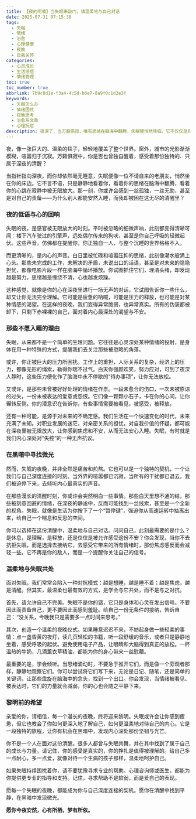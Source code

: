 ```yaml
---
title: 【夜的呢喃】当失眠来敲门，请温柔地与自己对话
date: 2025-07-31 07:15:38
tags:
  - 失眠
  - 情绪
  - 治愈
  - 心理健康
  - 夜晚
  - 自我关怀
categories:
  - 心灵成长
  - 生活感悟
  - 情绪管理
toc: true
toc_number: true
abbrlink: 7b9c8d1e-f3a4-4c5d-b6e7-8a9f0c1d2e3f
keywords:
  - 失眠怎么办
  - 情绪困扰
  - 夜晚思考
  - 治愈系文章
  - 心理抚慰
description: 夜深了，当万籁俱寂，唯有思绪在脑海中翻腾，失眠便悄然降临。它不仅仅是身体的疲惫，更是心灵深处的回响。这篇文章将带你温柔地探索失眠背后的情绪，学会与这份不安共处，在漫漫长夜中找到属于自己的微光与慰藉。
---
```


夜，像一张巨大的、温柔的毯子，轻轻地覆盖了整个世界。窗外，城市的光影渐渐模糊，喧嚣归于沉寂。万籁俱寂中，你是否也曾独自醒着，感受着那份独特的、只属于深夜的清醒？

当指针指向深夜，而你却依然毫无睡意，失眠便像一位不请自来的老朋友，悄然坐在你的床边。它不言不语，只是静静地看着你，看着你的思绪在脑海中翻腾，看着你的心跳在寂静中被无限放大。那一刻，你或许会感到一丝孤独，一丝无助，甚至是对自己的责备——为什么别人都能安然入睡，而我却被困在这无尽的清醒里？

### 夜的低语与心的回响

失眠的夜，是感官被无限放大的时刻。平时被忽略的细微声响，此刻都变得清晰可闻：楼下汽车驶过的引擎声，远处偶尔传来的狗吠，甚至是你自己呼吸的轻微起伏。这些声音，仿佛都在提醒你，你正独自一人，与整个沉睡的世界格格不入。

而更清晰的，是内心的声音。白日里被忙碌和喧嚣压抑的思绪，此刻像潮水般涌上心头。那些未完成的工作，未解决的矛盾，未说出口的话语，甚至是对未来的隐隐担忧，都像电影片段一样在脑海中循环播放。你试图抓住它们，理清头绪，却发现越是努力，思绪越是缠绕不清，心也越发烦躁。

这种感觉，就像是你的心在深夜里进行一场无声的对话，它试图告诉你一些什么，却又让你无法完全理解。它可能是疲惫的呐喊，可能是压力的释放，也可能是对某种情感的渴望。在这样的夜晚，我们变得异常脆弱，也异常真实。所有的伪装都被卸下，只剩下赤裸裸的自己，面对着内心最深处的渴望与不安。

### 那些不愿入睡的理由

失眠，从来都不是一个简单的生理问题。它往往是心灵深处某种情绪的投射，是身体在用一种特殊的方式，提醒我们去关注那些被忽略的角落。

或许，你正被巨大的压力所困扰。工作上的重担，人际关系的复杂，经济上的压力，都像无形的绳索，勒得你喘不过气。白天你强颜欢笑，努力应对，可到了夜深人静时，这些压力便化作了脑海中永不停歇的“待办事项”，让你无法放松。

又或许，是那些未曾被好好处理的情绪在作祟。一段未愈合的伤口，一次未被原谅的过失，一份未被表达的爱意或怨恨。它们像一颗颗小石子，卡在你的心间，让你辗转反侧。你的潜意识在告诉你，有些事情需要被看见，被感受，被释放。

还有一种可能，是源于对未来的不确定感。我们生活在一个快速变化的时代，未来充满了未知。对职业发展的迷茫，对亲密关系的担忧，对自我价值的怀疑，都可能在深夜里被无限放大，让你感到焦虑和不安，从而无法安心入睡。失眠，有时就是我们内心深处对“失控”的一种无声抗议。

### 在黑暗中寻找微光

然而，失眠的夜晚，并非全然是痛苦和煎熬。它也可以是一个独特的契机，一个让我们与自己深度连接的时刻。当外界的喧嚣都已沉寂，当所有的干扰都已退去，我们被迫停下来，去倾听内心最真实的声音。

在那些漫长的清醒时刻，你或许会突然明白一些事情。那些白天里想不通的结，那些被刻意回避的情绪，在深夜的静谧中，反而可能找到一丝线索，甚至是一个全新的视角。失眠，就像是生活为你按下了一个“暂停键”，强迫你从高速运转中抽离出来，给自己一个喘息和反思的空间。

你可以选择在这份清醒中，温柔地与自己对话。问问自己，此刻最需要的是什么？是休息，是理解，是释放，还是仅仅是被允许感受这份不安？你会发现，当你不去抗拒失眠，而是选择去接纳它，去感受它带来的所有情绪时，那份焦虑感反而会减轻一些。它不再是你的敌人，而是一个提醒你关注自己的信号。

### 温柔地与失眠共处

面对失眠，我们常常会陷入一种对抗模式：越是想睡，越是睡不着；越是焦虑，越是清醒。但其实，最温柔也最有效的方式，是学会与它共处，而不是与之对抗。

首先，请允许自己不完美。失眠不是你的错，它只是身体和心灵在发出信号。不要因此而责备自己，更不要因此而感到羞耻。给自己一份无条件的接纳，告诉自己：“没关系，今晚我只是需要多一点时间来思考。”

其次，创造一个温柔的夜晚仪式。如果睡意迟迟不来，不妨起身做一些轻柔的事情：点一盏昏黄的夜灯，读几页轻松的书籍，听一段舒缓的音乐，或者只是静静地坐着，感受呼吸的起伏。避免使用电子产品，让眼睛和大脑得到真正的放松。一杯温热的牛奶，几滴薰衣草精油，都能为你的身心带来一丝慰藉。

最重要的是，学会倾听。当思绪涌动时，不要急于推开它们，而是像一个旁观者那样，静静地观察它们。你可以尝试将它们写下来，无论是日记、随笔，还是简单的关键词，让那些盘旋在脑海中的念头，找到一个出口。你会发现，当情绪被看见、被表达时，它们的力量就会减弱，你的心也会随之平静下来。

### 黎明前的希望

亲爱的你，请相信，每一个漫长的夜晚，终将迎来黎明。失眠或许会让你感到疲惫，但它也教会了你如何更深入地了解自己，如何更温柔地对待自己的内心。它是一段独特的旅程，让你有机会在黑暗中，发现内心深处那份坚韧与光芒。

你不是一个人在面对这份清醒。很多人都曾与失眠共舞，并在其中找到了属于自己的成长与力量。请记住，你的感受是真实的，你的挣扎是值得被理解的。给自己多一点耐心，多一点爱，就像对待一个生病的孩子那样，温柔地呵护自己。

如果失眠持续困扰着你，请不要犹豫寻求专业的帮助。心理咨询师或医生，都能为你提供更专业的指导和支持。记住，寻求帮助不是软弱，而是爱自己的表现。

愿每一个失眠的夜晚，都能成为你与自己深度连接的契机。愿你在清醒中找到平静，在黑暗中发现微光。

**愿你今夜安然，心有所栖，梦有所依。**